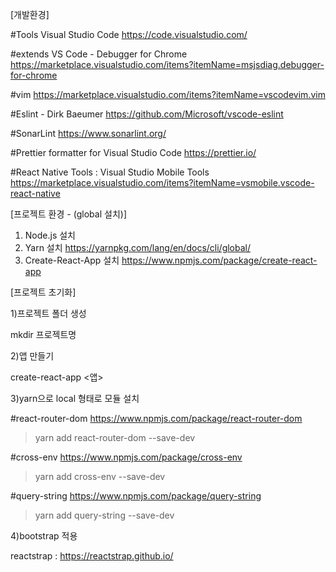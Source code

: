 [개발환경]

#Tools	Visual Studio Code
https://code.visualstudio.com/

#extends	VS Code - Debugger for Chrome
https://marketplace.visualstudio.com/items?itemName=msjsdiag.debugger-for-chrome

#vim
https://marketplace.visualstudio.com/items?itemName=vscodevim.vim

#Eslint - Dirk Baeumer
https://github.com/Microsoft/vscode-eslint

#SonarLint
https://www.sonarlint.org/

#Prettier formatter for Visual Studio Code
https://prettier.io/

#React Native Tools : Visual Studio Mobile Tools
https://marketplace.visualstudio.com/items?itemName=vsmobile.vscode-react-native

[프로젝트 환경 - (global 설치)]
1. Node.js 설치
2. Yarn 설치 https://yarnpkg.com/lang/en/docs/cli/global/
3. Create-React-App 설치 https://www.npmjs.com/package/create-react-app

[프로젝트 초기화]

1)프로젝트 폴더 생성

mkdir 프로젝트명

2)앱 만들기

create-react-app <앱>

3)yarn으로 local 형태로 모듈 설치 

#react-router-dom https://www.npmjs.com/package/react-router-dom
>yarn add react-router-dom --save-dev

#cross-env  https://www.npmjs.com/package/cross-env
>yarn add cross-env --save-dev

#query-string https://www.npmjs.com/package/query-string
> yarn add query-string --save-dev

4)bootstrap 적용

reactstrap  : https://reactstrap.github.io/
